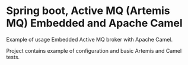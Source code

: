 # Spring boot, Active MQ (Artemis MQ) Embedded and Apache Camel

Example of usage Embedded Active MQ broker with Apache Camel.

Project contains example of configuration and basic Artemis and Camel tests. 

